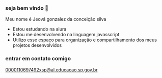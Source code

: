 ### seja bem vindo 👋

Meu nome é Jeová gonzalez da conceição silva  

- Estou estudando na alura
- Estou me desenvolvendo na linguagem javasscript
- Utilizo esse espaço para organização e compartilhamento dos meus projetos desenvolvidos

### entrar em contato comigo

0000110697492xsp@al.educacao.sp.gov.br
